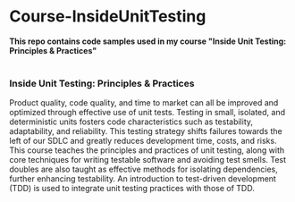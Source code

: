 # Course-InsideUnitTesting
**This repo contains code samples used in my course "Inside Unit Testing:  Principles &amp; Practices"**
<br><br>
### Inside Unit Testing: Principles & Practices
Product quality, code quality, and time to market can all be improved and optimized through effective use of unit tests. Testing in small, isolated, and deterministic units fosters code characteristics such as testability, adaptability, and reliability. This testing strategy shifts failures towards the left of our SDLC and greatly reduces development time, costs, and risks. This course teaches the principles and practices of unit testing, along with core techniques for writing testable software and avoiding test smells. Test doubles are also taught as effective methods for isolating dependencies, further enhancing testability. An introduction to test-driven development (TDD) is used to integrate unit testing practices with those of TDD.
